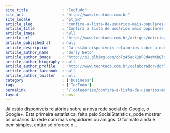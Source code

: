 ```yaml
---
site_title               : "TecTudo"
site_url                 : "http://www.techtudo.com.br"
site_locale              : "pt_BR"
article_slug             : "confira-a-lista-de-usuarios-mais-populares-do-google-com-o-socialstatistics"
article_title            : "Confira a lista de usuários mais populares do Google+ com o SocialStatistics"
article_image            : null
article_url              : "http://www.techtudo.com.br/artigos/noticia/2011/07/confira-lista-de-usuarios-mais-populares-do-google-com-o-socialstatistics.html"
article_published_at     : null
article_description      : "Já estão disponíveis relatórios sobre a nova rede social do Google, o Google+. Esta primeira estatística, feita pelo SocialStatistics, pode mostrar os usuários da rede com mais seguidores ou amigos. O formato ainda é bem simples, então só oferece o..."
article_author_name      : "Dorly Neto"
article_author_image     : "http://s2.glbimg.com/cbTz45adk2WP8dAaWXBQlzrxsvc=/30x30/s2.glbimg.com/bDlEI_8qBg_NqTCvkxO2Zrpyulk=/140x140/s.glbimg.com/po/tt2/f/original/2013/11/12/50.jpg"
article_author_biography : null
article_author_profile   : "http://www.techtudo.com.br/colaborador/dorly-neto.html"
article_author_facebook  : null
article_author_twitter   : null
category                 : ['business']
tags                     : ['TecTudo']
permalink                : "/:categories/confira-a-lista-de-usuarios-mais-populares-do-google-com-o-socialstatistics/"
layout                   : post
---
```


Já estão disponíveis relatórios sobre a nova rede social do Google, o Google+. Esta primeira estatística, feita pelo SocialStatistics, pode mostrar os usuários da rede com mais seguidores ou amigos. O formato ainda é bem simples, então só oferece o...

